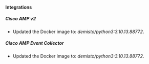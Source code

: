 #### Integrations
##### Cisco AMP v2
- Updated the Docker image to: *demisto/python3:3.10.13.88772*.
##### Cisco AMP Event Collector
- Updated the Docker image to: *demisto/python3:3.10.13.88772*.
